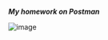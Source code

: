 ***My homework on Postman***
 
![image](https://user-images.githubusercontent.com/93606758/154306281-13453f89-fb6d-45c3-b524-a95844ab5607.png)
